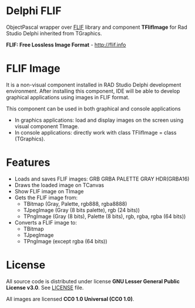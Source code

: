 # Delphi FLIF
ObjectPascal wrapper over [FLIF](https://github.com/FLIF-hub/FLIF/) library and component **TFlifImage** for Rad Studio Delphi inherited from TGraphics.

**FLIF: Free Lossless Image Format** - http://flif.info

# FLIF Image
It is a non-visual component installed in RAD Studio Delphi development environment. After installing this component, IDE will be able to develop graphical applications using images in FLIF format. 

This component can be used in both graphical and console applications
* In graphics applications: load and display images on the screen using visual component TImage.
* In console applications: directly work with class TFlifImage = class (TGraphics).

# Features
* Loads and saves FLIF images: GRB GRBA PALETTE GRAY HDR(GRBA16)
* Draws the loaded image on TCanvas
* Show FLIF image on TImage
* Gets the FLIF image from:
  * TBitmap (Gray, Palette, rgb888, rgba8888)
  * TJpegImage (Gray (8 bits palette), rgb (24 bits))
  * TPngImage (Gray (8 bits), Palette (8 bits), rgb, rgba, rgba (64 bits))
* Converts a FLIF image to:
  * TBitmap
  * TJpegImage
  * TPngImage (except rgba (64 bits))

# License
All source code is distributed under license **GNU Lesser General Public License v3.0**. See [LICENSE](LICENSE) file.

All images are licensed **CC0 1.0 Universal (CC0 1.0)**.
